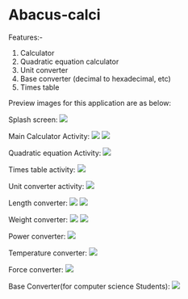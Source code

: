 # Abacus-calci
Features:-
1. Calculator
2. Quadratic equation calculator
3. Unit converter
4. Base converter (decimal to hexadecimal, etc)
5. Times table

Preview images for this application are as below:

Splash screen:
![](app/src/main/res/drawable-v24/one.png)

Main Calculator Activity:
![](app/src/main/res/drawable-v24/two.png)
![](app/src/main/res/drawable-v24/three.png)

Quadratic equation Activity:
![](app/src/main/res/drawable-v24/four.png)

Times table activity:
![](app/src/main/res/drawable-v24/five.png)

Unit converter activity:
![](app/src/main/res/drawable-v24/six.png)

Length converter:
![](app/src/main/res/drawable-v24/seven.png)
![](app/src/main/res/drawable-v24/eight.png)

Weight converter:
![](app/src/main/res/drawable-v24/nine.png)
![](app/src/main/res/drawable-v24/ten.png)

Power converter:
![](app/src/main/res/drawable-v24/eleven.png)

Temperature converter:
![](app/src/main/res/drawable-v24/twelve.png)

Force converter:
![](app/src/main/res/drawable-v24/thirteen.png)

Base Converter(for computer science Students):
![](app/src/main/res/drawable-v24/fourteen.png)
